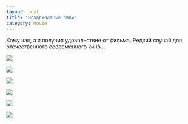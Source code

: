 ```yaml
---
layout: post
title: "Неадекватные люди"
category: movie
---
```

Кому как, а я получил удовольствие от фильма. Редкий случай для отечественного современного кино...

![](https://pics.livejournal.com/quillcraft/pic/0017658c)

![](https://pics.livejournal.com/quillcraft/pic/00177r7b)

![](https://pics.livejournal.com/quillcraft/pic/00178350)

![](https://pics.livejournal.com/quillcraft/pic/00179bqa)

![](https://pics.livejournal.com/quillcraft/pic/0017axds)

![](https://pics.livejournal.com/quillcraft/pic/0017b069)
